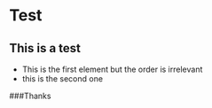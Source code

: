 # Test
## This is a test
* This is the first element but the order is irrelevant
* this is the second one

###Thanks
